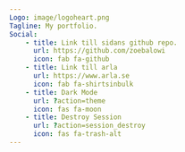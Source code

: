 ```yaml
---
Logo: image/logoheart.png
Tagline: My portfolio.
Social:
    - title: Link till sidans github repo.
      url: https://github.com/zoebalowi
      icon: fab fa-github
    - title: Link till arla
      url: https://www.arla.se
      icon: fab fa-shirtsinbulk
    - title: Dark Mode
      url: ?action=theme
      icon: fas fa-moon
    - title: Destroy Session
      url: ?action=session_destroy
      icon: fas fa-trash-alt
---
```

